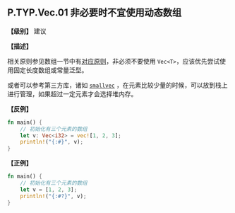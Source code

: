 ## P.TYP.Vec.01 非必要时不宜使用动态数组

**【级别】** 建议

**【描述】**

相关原则参见数组一节中有[对应原则](./array.md)，非必须不要使用 `Vec<T>`，应该优先尝试使用固定长度数组或常量泛型。

或者可以参考第三方库，诸如 [`smallvec`](https://docs.rs/smallvec/latest/smallvec) ，在元素比较少量的时候，可以放到栈上进行管理，如果超过一定元素才会选择堆内存。

**【反例】**

```rust
fn main() {
    // 初始化有三个元素的数组
    let v: Vec<i32> = vec![1, 2, 3];
    println!("{:#}", v);
}
```

**【正例】**

```rust
fn main() {
    // 初始化有三个元素的数组
    let v = [1, 2, 3];
    println!("{:#?}", v);
}
```

